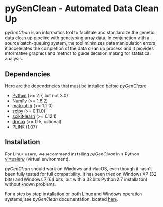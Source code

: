 # pyGenClean - Automated Data Clean Up #

_pyGenClean_ is an informatics tool to facilitate and standardize the genetic
data clean up pipeline with genotyping array data. In conjunction with a source
batch-queuing system, the tool minimizes data manipulation errors, it
accelerates the completion of the data clean up process and it provides
informative graphics and metrics to guide decision making for statistical
analysis.



## Dependencies ##

Here are the dependencies that must be installed before _pyGenClean_:

*   [Python][1] (>= 2.7, but not 3.0)
*   [NumPy][2] (>= 1.6.2)
*   [matplotlib][3] (>= 1.2.0)
*   [scipy][4] (>= 0.11.0)
*   [scikit-learn][5] (>= 0.12.1)
*   [drmaa][6] (>= 0.5, optional)
*   [PLINK][7] (1.07)



## Installation ##

For Linux users, we recommend installing _pyGenClean_ in a Python
[virtualenv][7] (virtual environment).

_pyGenClean_ should work on Windows and MacOS, even though it hasn't been fully
tested for full compatibility. It has been tried on Windows XP (32 bits) and
Windows 7 (64 bits, but with a 32 bits Python 2.7 installation) without known
problems.

For a step by step installation on both Linux and Windows operation systems, see
_pyGenClean_ documentation, located [here][9].



[1]: http://python.org/
[2]: http://www.numpy.org/
[3]: http://matplotlib.org/
[4]: http://www.scipy.org/
[5]: http://scikit-learn.org/stable/
[6]: http://code.google.com/p/drmaa-python/
[7]: http://pypi.python.org/pypi/virtualenv
[8]: http://pngu.mgh.harvard.edu/~purcell/plink/
[9]: http://www.statgen.org/
